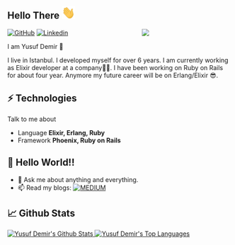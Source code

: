 <h2> Hello There <img src="https://raw.githubusercontent.com/ABSphreak/ABSphreak/master/gifs/Hi.gif" width="30px"></h2>

<img align="right" src="https://github.com/rajput2107/rajput2107/blob/master/Assets/Developer.gif" width='200'/>

[![GitHub](https://img.shields.io/badge/SUPPORT%20AT-GITHUB-blue?style=for-the-badge&logo=github)](https://github.com/yusuf-demir) [![Linkedin](https://img.shields.io/badge/MY%20PROFILE-Linkedin-blue?style=for-the-badge&logo=github)](https://www.linkedin.com/in/demir-yusuf) 
 
I am Yusuf Demir 🧔

I live in Istanbul. I developed myself for over 6 years. I am currently working as Elixir developer at a company👨‍💻. I have been working on Ruby on Rails for about four year. Anymore my future career will be on Erlang/Elixir 😎.
## ⚡ Technologies
Talk to me about
- Language **Elixir, Erlang, Ruby**
- Framework **Phoenix, Ruby on Rails**

## 🤔 Hello World!! 
- 💬 Ask me about anything and everything.
- 📫 Read my blogs: [![MEDIUM](https://img.shields.io/badge/FOLLOW%20ME-MEDIUM-orange&logo=medium)](yusuf-demir.medium.com)

## 📈 Github Stats

<a href="https://github.com/yusuf-demir/yusuf-demir">
 <img alt="Yusuf Demir's Github Stats" src="https://github-readme-stats.vercel.app/api/?username=yusuf-demir&show_icons=true&count_private=true&theme=react&hide_border=true&bg_color=1F222E&title_color=F85D7F&icon_color=F8D866" height="192px"/>
</a>
<a href="https://github.com/yusuf-demir/yusuf-demir">
 <img alt="Yusuf Demir's Top Languages" src="https://github-readme-stats.vercel.app/api/top-langs/?username=yusuf-demir&langs_count=8&layout=compact&theme=react&hide_border=true&bg_color=1F222E&title_color=F85D7F&icon_color=F8D866&hide=Jupyter%20Notebook" height="192px"/>
 </a>

